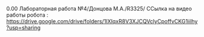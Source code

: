 0.00
Лабораторная работа №4/Донцова М.А./R3325/
ССылка на видео работы робота :
https://drive.google.com/drive/folders/1lXIqxR8V3XJCQVclyCpoffvCKG1iilhy?usp=sharing


